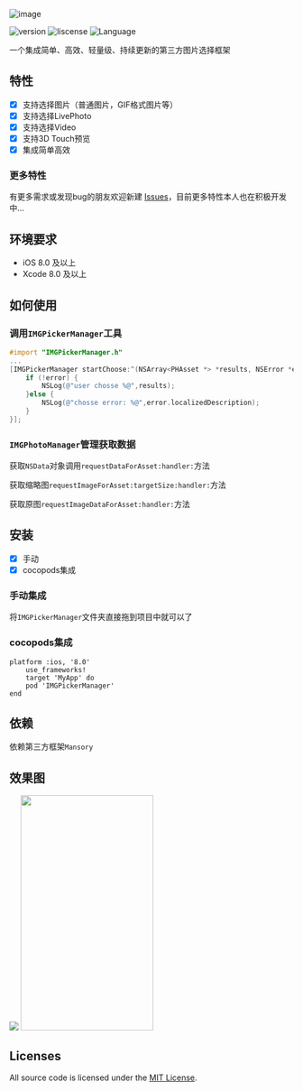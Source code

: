 ![image](https://github.com/TongFangyuan/IMGPickerManager/blob/master/IMGPickerManager.png)

![version](https://img.shields.io/badge/version-0.1.2-brightgreen.svg)
![liscense](https://img.shields.io/badge/license-MIT-lightgrey.svg)
![Language](https://img.shields.io/badge/Language-%20Objective%20C%20-blue.svg)

一个集成简单、高效、轻量级、持续更新的第三方图片选择框架



特性
-----

- [x] 支持选择图片（普通图片，GIF格式图片等）
- [x] 支持选择LivePhoto
- [x] 支持选择Video
- [x] 支持3D Touch预览
- [x] 集成简单高效

### 更多特性

有更多需求或发现bug的朋友欢迎新建 [Issues](https://github.com/TongFangyuan/IMGPickerManager/issues/new)，目前更多特性本人也在积极开发中...


环境要求
----

- iOS 8.0 及以上
- Xcode 8.0 及以上

如何使用
----
### 调用`IMGPickerManager`工具

```objective-c
#import "IMGPickerManager.h"
...
[IMGPickerManager startChoose:^(NSArray<PHAsset *> *results, NSError *error) {
    if (!error) {
        NSLog(@"user chosse %@",results);
    }else {
        NSLog(@"chosse error: %@",error.localizedDescription);
    }
}];
```
### `IMGPhotoManager`管理获取数据

获取`NSData`对象调用`requestDataForAsset:handler:`方法

获取缩略图`requestImageForAsset:targetSize:handler:`方法

获取原图`requestImageDataForAsset:handler:`方法

安装
----

- [x] 手动
- [x] cocopods集成

### 手动集成
将`IMGPickerManager`文件夹直接拖到项目中就可以了

### cocopods集成

```
platform :ios, '8.0'
    use_frameworks!
    target 'MyApp' do
    pod 'IMGPickerManager'
end
```

依赖
------
依赖第三方框架`Mansory`

效果图
------

<img src="https://github.com/TongFangyuan/IMGPickerManager/blob/master/images/2.png"/>
<!--<img src="https://github.com/TongFangyuan/IMGPickerManager/blob/master/images/3.jpg" width="235" height="417"/>-->
<!--<img src="https://github.com/TongFangyuan/IMGPickerManager/blob/master/images/4.jpg" width="235" height="417"/>-->
<img src="https://github.com/TongFangyuan/IMGPickerManager/blob/master/images/1.GIF" width="235" height="417"/>

Licenses
------

All source code is licensed under the [MIT License](https://github.com/TongFangyuan/IMGPickerManager/blob/master/LICENSE).

